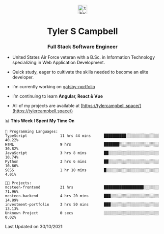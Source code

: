 <p align="center">
<a href="https://www.linkedin.com/in/t36campbell" target="blank"><img align="center" src="https://ik.imagekit.io/t36campbell/Portfolio/linkedin.png.original_m8bbGgPh6.png" alt="t36campbell" height="30" width="30" /></a>
</p>
<h1 align="center">Tyler S Campbell</h1>
<h3 align="center">Full Stack Software Engineer</h3>

* United States Air Force veteran with a B.Sc. in Information Technology specializing in Web Application Development. 

* Quick study, eager to cultivate the skills needed to become an elite developer.

* I’m currently working on [gatsby-portfolio](https://github.com/t36campbell/gatsby-portfolio)

* I’m continuing to learn **Angular, React & Vue**

* All of my projects are available at [https://tylercampbell.space/](https://tylercampbell.space/)

<!--START_SECTION:waka-->
📊 **This Week I Spent My Time On** 

```text
💬 Programming Languages: 
TypeScript               11 hrs 44 mins      ██████████░░░░░░░░░░░░░░░   40.22% 
HTML                     9 hrs               ███████░░░░░░░░░░░░░░░░░░   30.82% 
JavaScript               3 hrs 8 mins        ██░░░░░░░░░░░░░░░░░░░░░░░   10.74% 
Python                   3 hrs 6 mins        ██░░░░░░░░░░░░░░░░░░░░░░░   10.66% 
SCSS                     1 hr 10 mins        █░░░░░░░░░░░░░░░░░░░░░░░░   4.01%

🐱‍💻 Projects: 
mcsteen-frontend         21 hrs              ██████████████████░░░░░░░   71.96% 
mcsteen-backend          4 hrs 20 mins       ███░░░░░░░░░░░░░░░░░░░░░░   14.89% 
investment-portfolio     3 hrs 50 mins       ███░░░░░░░░░░░░░░░░░░░░░░   13.13% 
Unknown Project          0 secs              ░░░░░░░░░░░░░░░░░░░░░░░░░   0.02%

```


 Last Updated on 30/10/2021
<!--END_SECTION:waka-->
